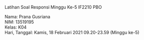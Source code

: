 Latihan Soal Responsi Minggu Ke-5 IF2210 PBO

Nama: Prana Gusriana <br>
NIM: 13519195 <br>
Kelas: K04 <br>
Hari, Tanggal: Kamis, 18 Februari 2021 09.20-23.59 (Minggu ke-5)